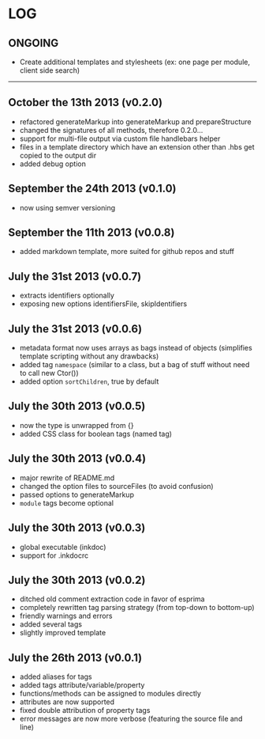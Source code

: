 # LOG


## ONGOING

* Create additional templates and stylesheets (ex: one page per module, client side search)


----


## October the 13th 2013 (v0.2.0)

* refactored generateMarkup into generateMarkup and prepareStructure
* changed the signatures of all methods, therefore 0.2.0...
* support for multi-file output via custom file handlebars helper
* files in a template directory which have an extension other than .hbs get copied to the output dir
* added debug option


## September the 24th 2013 (v0.1.0)

* now using semver versioning


## September the 11th 2013 (v0.0.8)

* added markdown template, more suited for github repos and stuff


## July the 31st 2013 (v0.0.7)

* extracts identifiers optionally
* exposing new options identifiersFile, skipIdentifiers


## July the 31st 2013 (v0.0.6)

* metadata format now uses arrays as bags instead of objects (simplifies template scripting without any drawbacks)
* added tag `namespace` (similar to a class, but a bag of stuff without need to call new Ctor())
* added option `sortChildren`, true by default


## July the 30th 2013 (v0.0.5)

* now the type is unwrapped from {}
* added CSS class for boolean tags (named tag)


## July the 30th 2013 (v0.0.4)

* major rewrite of README.md
* changed the option files to sourceFiles (to avoid confusion)
* passed options to generateMarkup
* `module` tags become optional


## July the 30th 2013 (v0.0.3)

* global executable (inkdoc)
* support for .inkdocrc


## July the 30th 2013 (v0.0.2)

* ditched old comment extraction code in favor of esprima
* completely rewritten tag parsing strategy (from top-down to bottom-up)
* friendly warnings and errors
* added several tags
* slightly improved template


## July the 26th 2013 (v0.0.1)

* added aliases for tags
* added tags attribute/variable/property
* functions/methods can be assigned to modules directly
* attributes are now supported
* fixed double attribution of property tags
* error messages are now more verbose (featuring the source file and line)


